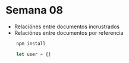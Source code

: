 # Semana 08

- Relaciónes entre documentos incrustrados
- Relaciónes entre documentos por referencia





``` bash
    npm install
```

``` js
    let user = {}
```